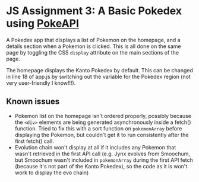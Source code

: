 # JS Assignment 3: A Basic Pokedex using [PokeAPI](https://pokeapi.co/)

A Pokedex app that displays a list of Pokemon on the homepage, and a details section when a Pokemon is clicked. This is all done on the same page by toggling the CSS `display` attribute on the main sections of the page.

The homepage displays the Kanto Pokedex by default. This can be changed in line 18 of app.js by switching out the variable for the Pokedex region (not very user-friendly I know!!!).


## Known issues
- Pokemon list on the homepage isn't ordered properly, possibly because the `<div>` elements are being generated asynchronously inside a fetch() function. Tried to fix this with a sort function on `pokemonArray` before displaying the Pokemon, but couldn't get it to run consistently after the first fetch() call.
- Evolution chain won't display at all if it includes any Pokemon that wasn't retrieved in the first API call (e.g. Jynx evolves from Smoochum, but Smoochum wasn't included in `pokemonArray` during the first API fetch (because it's not part of the Kanto Pokedex), so the code as it is won't work to display the evo chain)
